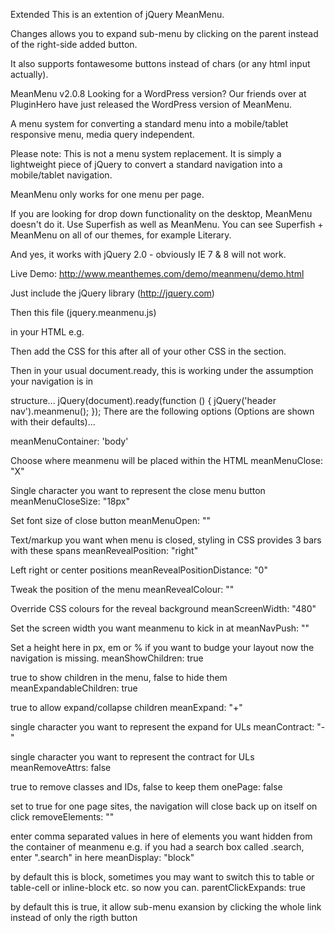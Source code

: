 Extended
This is an extention of jQuery MeanMenu.

Changes allows you to expand sub-menu by clicking on the parent instead of the right-side added button.

It also supports fontawesome buttons instead of chars (or any html input actually).



MeanMenu v2.0.8
Looking for a WordPress version?
Our friends over at PluginHero have just released the WordPress version of MeanMenu.

A menu system for converting a standard menu into a mobile/tablet responsive menu, media query independent.

Please note: This is not a menu system replacement. It is simply a lightweight piece of jQuery to convert a standard navigation into a mobile/tablet navigation.

MeanMenu only works for one menu per page.

If you are looking for drop down functionality on the desktop, MeanMenu doesn't do it. Use Superfish as well as MeanMenu. You can see Superfish + MeanMenu on all of our themes, for example Literary.

And yes, it works with jQuery 2.0 - obviously IE 7 & 8 will not work.

Live Demo: http://www.meanthemes.com/demo/meanmenu/demo.html

Just include the jQuery library (http://jquery.com)

Then this file (jquery.meanmenu.js)

in your HTML e.g.

<script src="http://ajax.googleapis.com/ajax/libs/jquery/1.9.1/jquery.js"></script>
<script src="assets/js/plugins/jquery.meanmenu.js"></script>
Then add the CSS for this after all of your other CSS in the <head> section.

<link rel="stylesheet" href="meanmenu.css" media="all" />
Then in your usual document.ready, this is working under the assumption your navigation is in

structure...
jQuery(document).ready(function () {
	jQuery('header nav').meanmenu();
});
There are the following options (Options are shown with their defaults)...

meanMenuContainer: 'body'

Choose where meanmenu will be placed within the HTML
meanMenuClose: "X"

Single character you want to represent the close menu button
meanMenuCloseSize: "18px"

Set font size of close button
meanMenuOpen: ""

Text/markup you want when menu is closed, styling in CSS provides 3 bars with these spans
meanRevealPosition: "right"

Left right or center positions
meanRevealPositionDistance: "0"

Tweak the position of the menu
meanRevealColour: ""

Override CSS colours for the reveal background
meanScreenWidth: "480"

Set the screen width you want meanmenu to kick in at
meanNavPush: ""

Set a height here in px, em or % if you want to budge your layout now the navigation is missing.
meanShowChildren: true

true to show children in the menu, false to hide them
meanExpandableChildren: true

true to allow expand/collapse children
meanExpand: "+"

single character you want to represent the expand for ULs
meanContract: "-"

single character you want to represent the contract for ULs
meanRemoveAttrs: false

true to remove classes and IDs, false to keep them
onePage: false

set to true for one page sites, the navigation will close back up on itself on click
removeElements: ""

enter comma separated values in here of elements you want hidden from the container of meanmenu e.g. if you had a search box called .search, enter ".search" in here
meanDisplay: "block"

by default this is block, sometimes you may want to switch this to table or table-cell or inline-block etc. so now you can.
parentClickExpands: true

by default this is true, it allow sub-menu exansion by clicking the whole link instead of only the rigth button